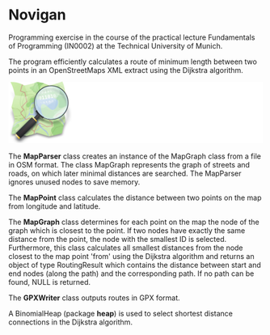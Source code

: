 # Novigan

Programming exercise in the course of the practical lecture Fundamentals of Programming (IN0002) at the Technical University of Munich.

The program efficiently calculates a route of minimum length between two points in an OpenStreetMaps XML extract using the Dijkstra algorithm.

![alt text](osm.jpg)

The **MapParser** class creates an instance of the MapGraph class from a file in OSM format. The class MapGraph represents the graph of streets and roads, on which later minimal distances are searched. The MapParser ignores unused nodes to save memory.

The **MapPoint** class calculates the distance between two points on the map from longitude and latitude.

The **MapGraph** class determines for each point on the map the node of the graph which is closest to the point. If two nodes have exactly the same distance from the point, the node with the smallest ID is selected. Furthermore, this class calculates all smallest distances from the node closest to the map point 'from' using the Dijkstra algorithm and returns an object of type RoutingResult which contains the distance between start and end nodes (along the path) and the corresponding path. If no path can be found, NULL is returned.

The **GPXWriter** class outputs routes in GPX format.

A BinomialHeap (package **heap**) is used to select shortest distance connections in the Dijkstra algorithm.

